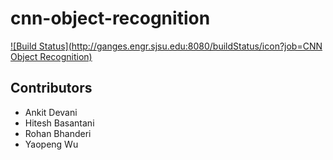 # cnn-object-recognition

[![Build Status](http://ganges.engr.sjsu.edu:8080/buildStatus/icon?job=CNN Object Recognition)](http://ganges.engr.sjsu.edu:8080/job/CNN%20Object%20Recognition/)

Contributors
-------------

* Ankit Devani
* Hitesh Basantani
* Rohan Bhanderi
* Yaopeng Wu
